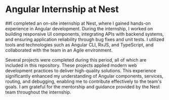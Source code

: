 # Angular Internship at Nest 

##I completed an on-site internship at Nest, where I gained hands-on experience in Angular development. During the internship, I worked on building responsive UI components, integrating APIs with backend systems, and ensuring application reliability through bug fixes and unit tests. I utilized tools and technologies such as Angular CLI, RxJS, and TypeScript, and collaborated with the team in an Agile environment.  

Several projects were completed during this period, all of which are included in this repository. These projects applied modern web development practices to deliver high-quality solutions. This experience significantly enhanced my understanding of Angular components, services, routing, and debugging, enabling me to contribute effectively to the team's goals. I am grateful for the mentorship and guidance provided by the Nest team throughout the internship.
